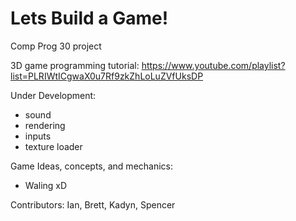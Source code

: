 # Lets Build a Game!
Comp Prog 30 project

3D game programming tutorial: https://www.youtube.com/playlist?list=PLRIWtICgwaX0u7Rf9zkZhLoLuZVfUksDP

Under Development:
- sound
- rendering
- inputs
- texture loader

Game Ideas, concepts, and mechanics:
- Waling xD

Contributors: Ian, Brett, Kadyn, Spencer

